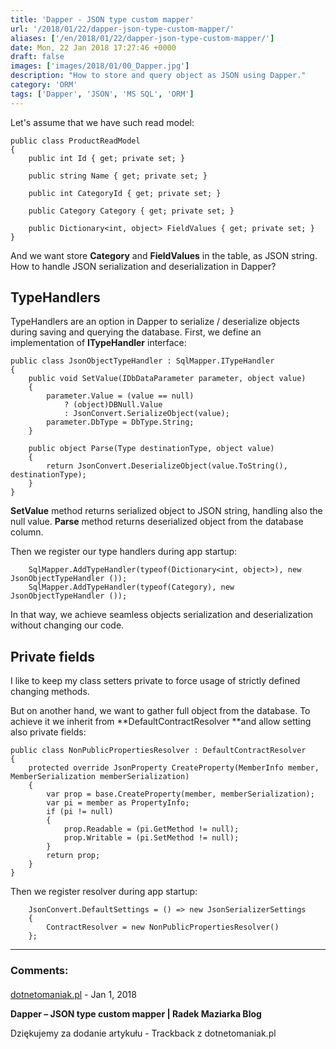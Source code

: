 ```yaml
---
title: 'Dapper - JSON type custom mapper'
url: '/2018/01/22/dapper-json-type-custom-mapper/'
aliases: ['/en/2018/01/22/dapper-json-type-custom-mapper/']
date: Mon, 22 Jan 2018 17:27:46 +0000
draft: false
images: ['images/2018/01/00_Dapper.jpg']
description: "How to store and query object as JSON using Dapper."
category: 'ORM'
tags: ['Dapper', 'JSON', 'MS SQL', 'ORM']
---
```


Let's assume that we have such read model:
```
public class ProductReadModel 
{
	public int Id { get; private set; }
	
	public string Name { get; private set; }
	
	public int CategoryId { get; private set; }
	
	public Category Category { get; private set; }
	
	public Dictionary<int, object> FieldValues { get; private set; }
}
```
And we want store **Category** and **FieldValues** in the table, as JSON string.  How to handle JSON serialization and deserialization in Dapper?

## TypeHandlers

TypeHandlers are an option in Dapper to serialize / deserialize objects during saving and querying the database. First, we define an implementation of **ITypeHandler** interface:
```
public class JsonObjectTypeHandler : SqlMapper.ITypeHandler
{
	public void SetValue(IDbDataParameter parameter, object value)
	{
		parameter.Value = (value == null)
			? (object)DBNull.Value
			: JsonConvert.SerializeObject(value);
		parameter.DbType = DbType.String;
	}

	public object Parse(Type destinationType, object value)
	{
		return JsonConvert.DeserializeObject(value.ToString(), destinationType);
	}
}
```
**SetValue** method returns serialized object to JSON string, handling also the null value. **Parse** method returns deserialized object from the database column.

Then we register our type handlers during app startup:
```
	SqlMapper.AddTypeHandler(typeof(Dictionary<int, object>), new JsonObjectTypeHandler ());
	SqlMapper.AddTypeHandler(typeof(Category), new JsonObjectTypeHandler ());
```
In that way, we achieve seamless objects serialization and deserialization without changing our code.

## Private fields

I like to keep my class setters private to force usage of strictly defined changing methods.

But on another hand, we want to gather full object from the database. To achieve it we inherit from **DefaultContractResolver **and allow setting also private fields:
```
public class NonPublicPropertiesResolver : DefaultContractResolver
{
	protected override JsonProperty CreateProperty(MemberInfo member, MemberSerialization memberSerialization)
	{
		var prop = base.CreateProperty(member, memberSerialization);
		var pi = member as PropertyInfo;
		if (pi != null)
		{
			prop.Readable = (pi.GetMethod != null);
			prop.Writable = (pi.SetMethod != null);
		}
		return prop;
	}
}
```
Then we register resolver during app startup:
```
	JsonConvert.DefaultSettings = () => new JsonSerializerSettings
	{
		ContractResolver = new NonPublicPropertiesResolver()
	};
```

---
### Comments:
#### 
[dotnetomaniak.pl](https://dotnetomaniak.pl/Dapper-JSON-type-custom-mapper-Radek-Maziarka-Blog "") - <time datetime="2018-01-22 23:01:29">Jan 1, 2018</time>

**Dapper – JSON type custom mapper | Radek Maziarka Blog**

Dziękujemy za dodanie artykułu - Trackback z dotnetomaniak.pl
